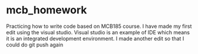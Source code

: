 # mcb_homework
Practicing how to write code based on MCB185 course. 
I have made my first edit using the visual studio. Visual studio is an example of IDE which means it is an integrated development environment.
I made another edit so that I could do git push again